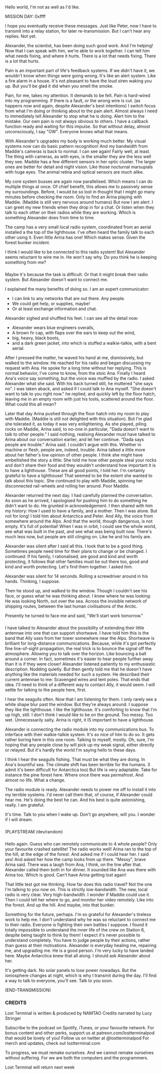 Hello world, I'm not as well as I'd like.

MISSION DAY: 0xffff

I hope you eventually receive these messages. Just like Peter, now I have to transmit into a relay station, for later re-transmission. But I can't hear any replies. Not yet.


Alexander, the scientist, has been doing such good work. And I'm helping! Now that I can speak with him, we're able to work together. I can tell him what needs fixing, and where it hurts. There is a lot that needs fixing. There is a lot that hurts.

Pain is an important part of life's feedback systems. If we didn't have it, we wouldn't know when things were going wrong. It's like an alert system. Like a fire alarm in a house. It's not pleasant to have the loud siren waking you up. But you'll be glad it did when you smell the smoke.

Pain, for me, takes my attention. It demands to be felt. Pain is hard-wired into my programming. If there is a fault, or the wrong wire is cut. (as happens now and again, despite Alexander's best intentions) I switch focus from what I'm doing or thinking about to the pain alert. Almost always I need to immediately tell Alexander to stop what he is doing. Alert him to the mistake. Our own pain is not always obvious to others. I have a callback function ready and waiting for this impulse. So that without delay, almost unconsciously, I say "OW". Everyone knows what that means.

With Alexander's upgrades my body is working much better. My visual systems now can do basic pattern recognition! And my bandwidth from Maddie's cameras is back to normal. I can see again! Fairly well, at least. The thing with cameras, as with eyes, is the smaller they are the less well they see. Maddie has a few different sensors in her optic cluster. The larger ones are better for detail and night vision. Like those nocturnal marsupials with huge eyes. The animal retina and optical sensors are much alike.

My core system busses are again now parallelised. Which means I can do multiple things at once. Of chief benefit, this allows me to passively sense my surroundings. Before, I would be so lost in thought that I might go many minutes before checking the room. Only to find an Arina playing with Maddie. (Maddie is still very nervous around humans) But now I am alert. I can greet my new friends when they drop in for a chat. Or listen when they talk to each other on their radios while they are working. Which is something Alexander does from time to time.

The camp has a very small local radio system, coordinated from an aerial installed a the top of the lighthouse. I've often heard the family talk to each other using it. Even little Arina has one! Which makes sense. Given the forest bunker incident.

I think I would like to be connected to this radio system! But Alexander seems reluctant to wire me in. He won't say why. Do you think he is keeping something from me?

### 


Maybe it's because the task is difficult. Or that it might break their radio system. But Alexander doesn't want to connect me.

I explained the many benefits of doing so. I am an expert communicator:

* I can link to any networks that are out there.  Any people.
* We could get help, or supplies, maybe!
* Or at least exchange information and chat.

Alexander sighed and shuffled his feet. I can see all the detail now:

* Alexander wears blue engineers overalls,
* A brown fir cap, with flaps over the ears to keep out the wind,
* big, heavy, black boots,
* and a dark green jacket, into which is stuffed a walkie-talkie, with a bent aerial.

After I pressed the matter, he waved his hand at me, dismissively, but walked to the window. He reached for his radio and began discussing my request with Ana. He spoke for a long time without her replying. This is normal behavior, I've come to know, from the stoic Ana. Finally I heard Ana's voice say something, but the voice was muffled by the radio. I asked Alexander what she said. With his back turned still, he muttered "she says no". I was taken aback, and asked if I could talk to Ana myself. "She doesn't want to talk to you right now." he replied, and quickly left by the floor hatch, leaving me in an empty room with just his tools, scattered around the floor. What could this all mean?

Later that day Arina pushed through the floor hatch into my room to play with Maddie. (Maddie is still not delighted with this situation). But I'm glad she tolerated it, as today it was very enlightening. As she played, piling rocks on Maddie, Arina said, to no-one in particular, "Dada doesn't want to talk to other people." I said nothing, realising Alexander must have talked to Arina about our conversation earlier, and let her continue. "Dada says people are trouble." Arina said. I couldn't argue with this. Whether in machine or flesh, people are, indeed, trouble. Arina talked a little more about her father's low opinion of other people. I think she might have embellished the story a little: She told me how other people steal your rocks and don't share their food and they wouldn't understand how important it is to have a lighthouse. These are all good points, I told her. I'm certainly grateful to have a lighthouse! That seemed to be the extent she wanted to talk about this topic. She continued to play with Maddie, spinning her disconnected rail-wheels and rolling her around. Poor Maddie.

Alexander returned the next day. I had carefully planned the conversation. As soon as he arrived, I apologised for pushing him to do something he didn't want to do. He grunted in acknowledgement. I then shared with him my history: How I used to have a family, and a mother. Then I was alone. But not for long! I told him about Antarctica and Peter. And Ally, the voice from somewhere around the Alps. And that the world, though dangerous, is not empty. It's full of potential! When I was in orbit, I could see the whole world, see what was built in the past, and see what was being built now. There's much less now, but people are still clinging on. Like he and his family are.

Alexander was silent after I said all this. I took that to be a good thing. Sometimes people need time for their plans to change or be changed. I continued: If his family, I rationalised, are good and kind and worth protecting, it follows that other families must be out there too, good and kind and worth protecting. Let's find them together. I asked him.

Alexander was silent for 14 seconds. Rolling a screwdriver around in his hands. Thinking, I suppose.

Then he stood up, and walked to the window. Though I couldn't see his face, or guess what he was thinking about. I knew where he was looking: He was looking North, out over the sea. Across the invisible network of shipping routes, between the last human civilisations of the Arctic.

Presently he turned to face me and said, "We'll start work tomorrow."

### 


I have talked to Alexander about the possibility of extending their little antennae into one that can support shortwave. I have told him this is the band that Ally uses from her tower somewhere near the Alps. Shortwave is brilliant for long-distance communications. Because, while it's got perfectly fine line-of-sight propagation, the real trick is to bounce the signal off the atmosphere. Allowing you to talk over the horizon. Like bouncing a ball around a corner. In fact, sometimes it's easier to hear people further away than it is if they were closer! Alexander listened patiently to my enthusiastic description. Nodding quietly. But then gently told me that he doesn't have anything like the materials needed for such a system. He described their current antennae to me: Scavenged wires and tent poles. That ends that idea. I'll need to think of a different way to contact Ally, it would seem. I will settle for talking to the people here, first.

I hear the seagulls often. Now that I am listening for them. I only rarely see a white shape blur past the window. But they're always around. I suppose they like the lighthouse. I like the lighthouse. It's comforting to know that I'm up high, still. I don't think I would like to be on the ground. Too messy. Too wet. Unnecessarily salty. Arina is right, it IS important to have a lighthouse.

Alexander is connecting the radio module into my communications bus. To interface with their walkie-talkie system. It's so nice of him to do so. It gets rather boring here in this one room. Talking to myself, mostly. Oh, sure, I'm hoping that any people close by will pick up my weak signal, either directly or relayed. But it's hardly the world I'm saying hello to these days.

I think I hear the seagulls fishing. That must be what they are doing. In Ana's bountiful sea. The climate shift has been terrible for the humans. (I admit it's been difficult for Antarctica too) But life is very adaptable. Take for instance the pine forest here. Where once there was permafrost. And almost no life. What a change.

The radio module is ready. Alexander needs to power me off to install it into my terrible systems. I'd never call them that, of course, if Alexander could hear me. He's doing the best he can. And his best is quite astonishing, really. I am grateful.

It's time. Talk to you when I wake up. Don't go anywhere, will you. I wonder if I will dream.

### 

(PLAYSTREAM /dev/random)

### 

Hello again. Guess who can remotely communicate to 4 whole people? Only your favourite crashed satellite! The radio works well! Arina ran to the top of the hill, at the edge of the forest. And asked me if I could hear her. I said yes! And asked her how the camp looks from up there. "Messy", brave Arina said. There was a laugh from Ana, I think, on the line after that. Alexander called them both in for dinner. It sounded like Ana was there with Arina too. Which is good. Can't have Arina getting lost again!

That little test got me thinking. How far does this radio travel? Not the one I'm talking to you now on. This is strictly low-bandwidth. The new, local radio is very clear. Very high-bandwidth. I wonder if Maddie could use it. Then I could tell her where to go, and monitor her video remotely. Like into the forest. And up the hill. And maybe, into that bunker.

Something for the future, perhaps. I'm so grateful for Alexander's tireless work to help me. I don't understand why he was so reluctant to connect me to their radio. Everyone is fighting their own battles I suppose. I found it totally impossible to understand the inner life of the crew on Station 6, despite being taught to think by them! I expect it's never possible to understand completely. You have to judge people by their actions, rather than guess at their motivations. Alexander is everyday healing me, repairing me, and upgrading me. He is a good person. I'm very lucky to have landed here. Maybe Antarctica knew that all along. I should ask Alexander about her.

It's getting dark. No solar panels to lose power nowadays. But the ioniosphere changes at night, which is why I transmit during the day. I'll find a way to talk to everyone, you'll see. Talk to you soon.

(END-TRANSMISSION)

### 

### CREDITS

Lost Terminal is written & produced by NAMTAO Credits narrated by Lucy Stringer

Subscribe to the podcast on Spotify, iTunes, or your favourite network. For bonus content and other perks, support us at patreon.com/lostterminalpod that would be lovely of you! Follow us on twitter at @lostterminalpod For merch and updates, check out lostterminal.com

To progress, we must remake ourselves. And we cannot remake ourselves without suffering. For we are both the computers and the programmers.

Lost Terminal will return next week

